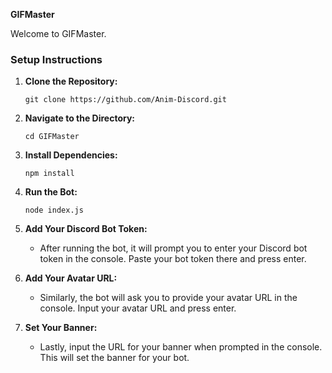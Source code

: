 **GIFMaster**

Welcome to GIFMaster.

### Setup Instructions

1. **Clone the Repository:**
   ```
   git clone https://github.com/Anim-Discord.git
   ```

2. **Navigate to the Directory:**
   ```
   cd GIFMaster
   ```

3. **Install Dependencies:**
   ```
   npm install
   ```

4. **Run the Bot:**
   ```
   node index.js
   ```

5. **Add Your Discord Bot Token:**
   - After running the bot, it will prompt you to enter your Discord bot token in the console. Paste your bot token there and press enter.

6. **Add Your Avatar URL:**
   - Similarly, the bot will ask you to provide your avatar URL in the console. Input your avatar URL and press enter.

7. **Set Your Banner:**
   - Lastly, input the URL for your banner when prompted in the console. This will set the banner for your bot.

